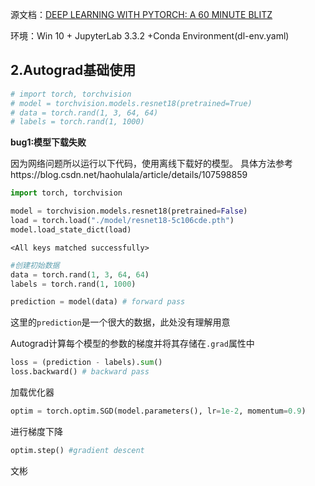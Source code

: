 源文档：[DEEP LEARNING WITH PYTORCH: A 60 MINUTE BLITZ](https://pytorch.org/tutorials/beginner/blitz/autograd_tutorial.html#sphx-glr-beginner-blitz-autograd-tutorial-py)

环境：Win 10 + JupyterLab 3.3.2 +Conda Environment(dl-env.yaml)

## 2.Autograd基础使用


```python
# import torch, torchvision
# model = torchvision.models.resnet18(pretrained=True)
# data = torch.rand(1, 3, 64, 64)
# labels = torch.rand(1, 1000)
```

**bug1:模型下载失败**

因为网络问题所以运行以下代码，使用离线下载好的模型。
具体方法参考https://blog.csdn.net/haohulala/article/details/107598859


```python
import torch, torchvision

model = torchvision.models.resnet18(pretrained=False)
load = torch.load("./model/resnet18-5c106cde.pth")
model.load_state_dict(load)
```


    <All keys matched successfully>




```python
#创建初始数据
data = torch.rand(1, 3, 64, 64)
labels = torch.rand(1, 1000)
```


```python
prediction = model(data) # forward pass
```

这里的`prediction`是一个很大的数据，此处没有理解用意

Autograd计算每个模型的参数的梯度并将其存储在`.grad`属性中


```python
loss = (prediction - labels).sum()
loss.backward() # backward pass
```

加载优化器


```python
optim = torch.optim.SGD(model.parameters(), lr=1e-2, momentum=0.9)
```

进行梯度下降


```python
optim.step() #gradient descent
```

文彬